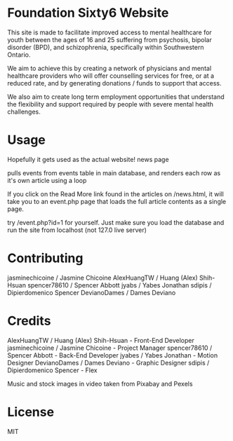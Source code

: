 # Foundation Sixty6 Website

This site is made to facilitate improved access to mental healthcare for youth between the ages of 16 and 25 suffering from psychosis, bipolar disorder (BPD), and schizophrenia, specifically within Southwestern Ontario.

We aim to achieve this by creating a network of physicians and mental healthcare providers who will offer counselling services for free, or at a reduced rate, and by generating donations / funds to support that access.

We also aim to create long term employment opportunities that understand the flexibility and support required by people with severe mental health challenges.

# Usage

Hopefully it gets used as the actual website!
news page

pulls events from events table in main database, and renders each row as it's own article using a loop

If you click on the Read More link found in the articles on /news.html, it will take you to an event.php page that loads the full article contents as a single page.

try /event.php?id=1 for yourself. Just make sure you load the database and run the site from localhost (not 127.0 live server)

# Contributing

jasminechicoine / Jasmine Chicoine
AlexHuangTW / Huang (Alex) Shih-Hsuan
spencer78610 / Spencer Abbott
jyabs / Yabes Jonathan
sdipis / Dipierdomenico Spencer DevianoDames / Dames Deviano

# Credits

AlexHuangTW / Huang (Alex) Shih-Hsuan - Front-End Developer
jasminechicoine / Jasmine Chicoine - Project Manager spencer78610 / Spencer Abbott - Back-End Developer
jyabes / Yabes Jonathan - Motion Designer DevianoDames / Dames Deviano - Graphic Designer sdipis / Dipierdomenico Spencer - Flex

Music and stock images in video taken from Pixabay and Pexels

# License

MIT
